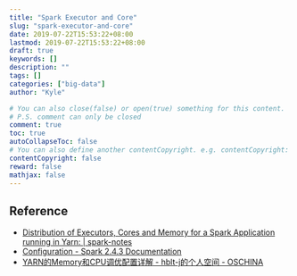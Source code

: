```yaml
---
title: "Spark Executor and Core"
slug: "spark-executor-and-core"
date: 2019-07-22T15:53:22+08:00
lastmod: 2019-07-22T15:53:22+08:00
draft: true
keywords: []
description: ""
tags: []
categories: ["big-data"]
author: "Kyle"

# You can also close(false) or open(true) something for this content.
# P.S. comment can only be closed
comment: true
toc: true
autoCollapseToc: false
# You can also define another contentCopyright. e.g. contentCopyright: "This is another copyright."
contentCopyright: false
reward: false
mathjax: false
---
```


<!--more-->


## Reference

- [Distribution of Executors, Cores and Memory for a Spark Application running in Yarn: | spark-notes](https://spoddutur.github.io/spark-notes/distribution_of_executors_cores_and_memory_for_spark_application)
- [Configuration - Spark 2.4.3 Documentation](https://spark.apache.org/docs/latest/configuration.html)
- [YARN的Memory和CPU调优配置详解 - hblt-j的个人空间 - OSCHINA](https://my.oschina.net/hblt147/blog/2962180)
